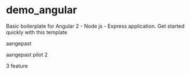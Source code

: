 # demo_angular

Basic boilerplate for Angular 2 - Node js - Express application.
Get started quickly with this template 

aangepast

aangepast pilot 2

3
feature
